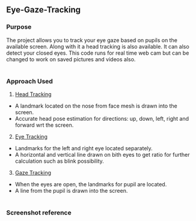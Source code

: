 ## Eye-Gaze-Tracking <br>

### Purpose
The project allows you to track your eye gaze based on pupils on the available screen. Along with it a head tracking is also available. It can also detect your closed eyes.
This code runs for real time web cam but can be changed to work on saved pictures and videos also.
<br> <br>

### Approach Used
1. <ins> Head Tracking </ins>
* A landmark located on the nose from face mesh is drawn into the screen.
* Accurate head pose estimation for directions: up, down, left, right and forward wrt the screen.

2. <ins> Eye Tracking </ins>
* Landmarks for the left and right eye located separately.
* A horizontal and vertical line drawn on bith eyes to get ratio for further calculation such as blink possibility.

3. <ins> Gaze Tracking </ins>
* When the eyes are open, the landmarks for pupil are located.
* A line from the pupil is drawn into the screen.
<br> <br>

### Screenshot reference
